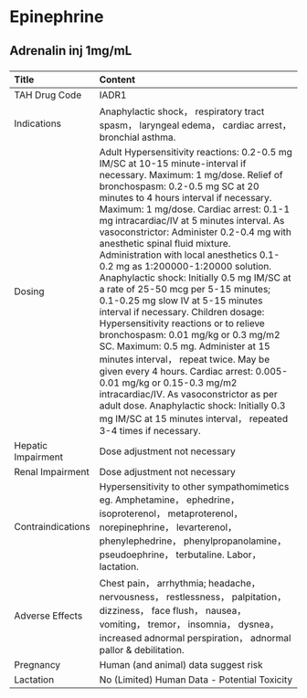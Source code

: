 # Epinephrine

## Adrenalin inj 1mg/mL

##### 

| Title              | Content                                                                                                                                                                                                                                                                                                                                                                                                                                                                                                                                                                                                                                                                                                                                                                                                                                                                                                                                                                                                                 |
|:-------------------|:------------------------------------------------------------------------------------------------------------------------------------------------------------------------------------------------------------------------------------------------------------------------------------------------------------------------------------------------------------------------------------------------------------------------------------------------------------------------------------------------------------------------------------------------------------------------------------------------------------------------------------------------------------------------------------------------------------------------------------------------------------------------------------------------------------------------------------------------------------------------------------------------------------------------------------------------------------------------------------------------------------------------|
| TAH Drug Code      | IADR1                                                                                                                                                                                                                                                                                                                                                                                                                                                                                                                                                                                                                                                                                                                                                                                                                                                                                                                                                                                                                   |
| Indications        | Anaphylactic shock， respiratory tract spasm， laryngeal edema， cardiac arrest， bronchial asthma.                                                                                                                                                                                                                                                                                                                                                                                                                                                                                                                                                                                                                                                                                                                                                                                                                                                                                                                     |
| Dosing             | Adult Hypersensitivity reactions: 0.2-0.5 mg IM/SC at 10-15 minute-interval if necessary. Maximum: 1 mg/dose. Relief of bronchospasm: 0.2-0.5 mg SC at 20 minutes to 4 hours interval if necessary. Maximum: 1 mg/dose. Cardiac arrest: 0.1-1 mg intracardiac/IV at 5 minutes interval. As vasoconstrictor: Administer 0.2-0.4 mg with anesthetic spinal fluid mixture. Administration with local anesthetics 0.1-0.2 mg as 1:200000-1:20000 solution. Anaphylactic shock: Initially 0.5 mg IM/SC at a rate of 25-50 mcg per 5-15 minutes; 0.1-0.25 mg slow IV at 5-15 minutes interval if necessary. Children dosage: Hypersensitivity reactions or to relieve bronchospasm: 0.01 mg/kg or 0.3 mg/m2 SC. Maximum: 0.5 mg. Administer at 15 minutes interval， repeat twice. May be given every 4 hours. Cardiac arrest: 0.005-0.01 mg/kg or 0.15-0.3 mg/m2 intracardiac/IV. As vasoconstrictor as per adult dose. Anaphylactic shock: Initially 0.3 mg IM/SC at 15 minutes interval， repeated 3-4 times if necessary. |
| Hepatic Impairment | Dose adjustment not necessary                                                                                                                                                                                                                                                                                                                                                                                                                                                                                                                                                                                                                                                                                                                                                                                                                                                                                                                                                                                           |
| Renal Impairment   | Dose adjustment not necessary                                                                                                                                                                                                                                                                                                                                                                                                                                                                                                                                                                                                                                                                                                                                                                                                                                                                                                                                                                                           |
| Contraindications  | Hypersensitivity to other sympathomimetics eg. Amphetamine， ephedrine， isoproterenol， metaproterenol， norepinephrine， levarterenol， phenylephedrine， phenylpropanolamine， pseudoephrine， terbutaline. Labor， lactation.                                                                                                                                                                                                                                                                                                                                                                                                                                                                                                                                                                                                                                                                                                                                                                                       |
| Adverse Effects    | Chest pain， arrhythmia; headache， nervousness， restlessness， palpitation， dizziness， face flush， nausea， vomiting， tremor， insomnia， dysnea， increased adnormal perspiration， adnormal pallor & debilitation.                                                                                                                                                                                                                                                                                                                                                                                                                                                                                                                                                                                                                                                                                                                                                                                              |
| Pregnancy          | Human (and animal) data suggest risk                                                                                                                                                                                                                                                                                                                                                                                                                                                                                                                                                                                                                                                                                                                                                                                                                                                                                                                                                                                    |
| Lactation          | No (Limited) Human Data - Potential Toxicity                                                                                                                                                                                                                                                                                                                                                                                                                                                                                                                                                                                                                                                                                                                                                                                                                                                                                                                                                                            |

